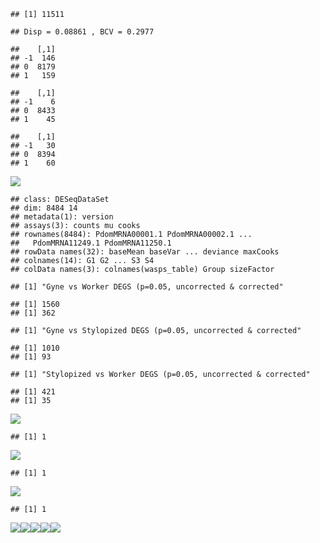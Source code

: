     ## [1] 11511

    ## Disp = 0.08861 , BCV = 0.2977

    ##    [,1]
    ## -1  146
    ## 0  8179
    ## 1   159

    ##    [,1]
    ## -1    6
    ## 0  8433
    ## 1    45

    ##    [,1]
    ## -1   30
    ## 0  8394
    ## 1    60

![](EdgeR_files/figure-markdown_strict/everything-1.png)

    ## class: DESeqDataSet 
    ## dim: 8484 14 
    ## metadata(1): version
    ## assays(3): counts mu cooks
    ## rownames(8484): PdomMRNA00001.1 PdomMRNA00002.1 ...
    ##   PdomMRNA11249.1 PdomMRNA11250.1
    ## rowData names(32): baseMean baseVar ... deviance maxCooks
    ## colnames(14): G1 G2 ... S3 S4
    ## colData names(3): colnames(wasps_table) Group sizeFactor

    ## [1] "Gyne vs Worker DEGS (p=0.05, uncorrected & corrected"

    ## [1] 1560
    ## [1] 362

    ## [1] "Gyne vs Stylopized DEGS (p=0.05, uncorrected & corrected"

    ## [1] 1010
    ## [1] 93

    ## [1] "Stylopized vs Worker DEGS (p=0.05, uncorrected & corrected"

    ## [1] 421
    ## [1] 35

![](EdgeR_files/figure-markdown_strict/everything-2.png)

    ## [1] 1

![](EdgeR_files/figure-markdown_strict/everything-3.png)

    ## [1] 1

![](EdgeR_files/figure-markdown_strict/everything-4.png)

    ## [1] 1

![](EdgeR_files/figure-markdown_strict/everything-5.png)![](EdgeR_files/figure-markdown_strict/everything-6.png)![](EdgeR_files/figure-markdown_strict/everything-7.png)![](EdgeR_files/figure-markdown_strict/everything-8.png)![](EdgeR_files/figure-markdown_strict/everything-9.png)
